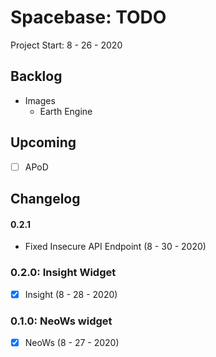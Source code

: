 Spacebase: TODO
=========================================================================

Project Start: 8 - 26 - 2020

Backlog
-------------------------------------------------------------------------

- Images
    - Earth Engine

Upcoming
-------------------------------------------------------------------------

- [ ] APoD

Changelog
-------------------------------------------------------------------------

#### 0.2.1

- Fixed Insecure API Endpoint (8 - 30 - 2020)

### 0.2.0: Insight Widget

- [x] Insight (8 - 28 - 2020)

### 0.1.0: NeoWs widget

- [x] NeoWs (8 - 27 - 2020)